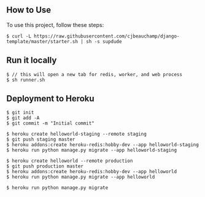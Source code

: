 ## How to Use

To use this project, follow these steps:

	$ curl -L https://raw.githubusercontent.com/cjbeauchamp/django-template/master/starter.sh | sh -s supdude

## Run it locally
	
	$ // this will open a new tab for redis, worker, and web process
	$ sh runner.sh

## Deployment to Heroku

    $ git init
    $ git add -A
    $ git commit -m "Initial commit"

    $ heroku create helloworld-staging --remote staging
    $ git push staging master
    $ heroku addons:create heroku-redis:hobby-dev --app helloworld-staging
    $ heroku run python manage.py migrate --app helloworld-staging

    $ heroku create helloworld --remote production
    $ git push production master
    $ heroku addons:create heroku-redis:hobby-dev --app helloworld
    $ heroku run python manage.py migrate --app helloworld

    $ heroku run python manage.py migrate

